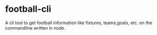 # football-cli
A cli tool to get football information like fixtures, teams,goals, etc. on the commandline written in node.
